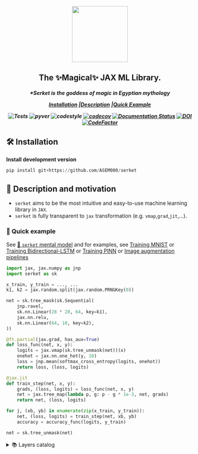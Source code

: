 <div align="center">
<img width="150px" src=https://github.com/ASEM000/serket/assets/48389287/1ea9efd6-d848-48dc-9342-4198a9d9a90c></div>

<h2 align="center">The ✨Magical✨ JAX ML Library.</h2>
<h5 align = "center"> *Serket is the goddess of magic in Egyptian mythology

[**Installation**](#Installation)
|[**Description**](#Description)
|[**Quick Example**](#QuickExample)

![Tests](https://github.com/ASEM000/serket/actions/workflows/tests.yml/badge.svg)
![pyver](https://img.shields.io/badge/python-3.8%203.9%203.10%203.11-blue)
![codestyle](https://img.shields.io/badge/codestyle-black-black)
[![codecov](https://codecov.io/gh/ASEM000/serket/branch/main/graph/badge.svg?token=C6NXOK9EVS)](https://codecov.io/gh/ASEM000/serket)
[![Documentation Status](https://readthedocs.org/projects/serket/badge/?version=latest)](https://serket.readthedocs.io/en/latest/?badge=latest)
[![DOI](https://zenodo.org/badge/526985786.svg)](https://zenodo.org/badge/latestdoi/526985786)
[![CodeFactor](https://www.codefactor.io/repository/github/asem000/serket/badge)](https://www.codefactor.io/repository/github/asem000/serket)

</h5>

## 🛠️ Installation<a id="Installation"></a>

**Install development version**

```python
pip install git+https://github.com/ASEM000/serket
```

## 📖 Description and motivation<a id="Description"></a>

- `serket` aims to be the most intuitive and easy-to-use machine learning library in `JAX`.
- `serket` is fully transparent to `jax` transformation (e.g. `vmap`,`grad`,`jit`,...).

### 🏃 Quick example<a id="QuickExample"></a>

See [🧠 `serket` mental model](https://serket.readthedocs.io/en/latest/notebooks/mental_model.html) and for examples, see [Training MNIST](https://serket.readthedocs.io/en/latest/notebooks/train_mnist.html)
or [Training Bidirectional-LSTM](https://serket.readthedocs.io/en/latest/notebooks/train_bilstm.html)
or [Training PINN](https://serket.readthedocs.io/en/latest/notebooks/train_pinn_burgers.html#) or [Image augmentation pipelines](https://serket.readthedocs.io/en/latest/notebooks/augmentations.html)

```python
import jax, jax.numpy as jnp
import serket as sk

x_train, y_train = ..., ...
k1, k2 = jax.random.split(jax.random.PRNGKey(0))

net = sk.tree_mask(sk.Sequential(
    jnp.ravel,
    sk.nn.Linear(28 * 28, 64, key=k1),
    jax.nn.relu,
    sk.nn.Linear(64, 10, key=k2),
))

@ft.partial(jax.grad, has_aux=True)
def loss_func(net, x, y):
    logits = jax.vmap(sk.tree_unmask(net))(x)
    onehot = jax.nn.one_hot(y, 10)
    loss = jnp.mean(softmax_cross_entropy(logits, onehot))
    return loss, (loss, logits)

@jax.jit
def train_step(net, x, y):
    grads, (loss, logits) = loss_func(net, x, y)
    net = jax.tree_map(lambda p, g: p - g * 1e-3, net, grads)
    return net, (loss, logits)

for j, (xb, yb) in enumerate(zip(x_train, y_train)):
    net, (loss, logits) = train_step(net, xb, yb)
    accuracy = accuracy_func(logits, y_train)

net = sk.tree_unmask(net)
```

<details> <summary> 📚 Layers catalog </summary>

#### 🔗 Common API

| Group      | Layers                           |
| ---------- | -------------------------------- |
| Containers | - `Sequential`, `Random{Choice}` |

#### 🧠 Neural network package: `serket.nn`

| Group             | Layers                                                                                                                                                                                                                                                                                                                    |
| ----------------- | ------------------------------------------------------------------------------------------------------------------------------------------------------------------------------------------------------------------------------------------------------------------------------------------------------------------------- |
| Attention         | - `MultiHeadAttention`                                                                                                                                                                                                                                                                                                    |
| Convolution       | - `{FFT,_}Conv{1D,2D,3D}` <br> - `{FFT,_}Conv{1D,2D,3D}Transpose` <br> - `Depthwise{FFT,_}Conv{1D,2D,3D}` <br> - `Separable{FFT,_}Conv{1D,2D,3D}` <br> - `Conv{1D,2D,3D}Local` <br> - `SpectralConv{1D,2D,3D}`                                                                                                            |
| Dropout           | - `Dropout`<br> - `Dropout{1D,2D,3D}` <br> - `RandomCutout{1D,2D,3D}`                                                                                                                                                                                                                                                     |
| Linear            | - `Linear`, `Multilinear`, `GeneralLinear`, `Identity`                                                                                                                                                                                                                                                                    |
| Densely connected | - `FNN` , <br> - `MLP` _compile time_ optimized                                                                                                                                                                                                                                                                           |
| Normalization     | - `{Layer,Instance,Group,Batch}Norm`                                                                                                                                                                                                                                                                                      |
| Pooling           | - `{Avg,Max,LP}Pool{1D,2D,3D}` <br> - `Global{Avg,Max}Pool{1D,2D,3D}` <br> - `Adaptive{Avg,Max}Pool{1D,2D,3D}`                                                                                                                                                                                                            |
| Reshaping         | - `Flatten`, `Unflatten`, <br> - `Resize{1D,2D,3D}` <br> - `Upsample{1D,2D,3D}` <br> - `Pad{1D,2D,3D}` <br> - `{Random,Center,_}Crop{1D,2D,3D}` <br> - `{Random,_}Zoom{1D,2D,3D}`                                                                                                                                         |
| Recurrent cells   | - `{SimpleRNN,LSTM,GRU,Dense}Cell` <br> - `{Conv,FFTConv}{LSTM,GRU}{1D,2D,3D}Cell`                                                                                                                                                                                                                                        |
| Activations       | - `Adaptive{LeakyReLU,ReLU,Sigmoid,Tanh}`,<br> - `CeLU`,`ELU`,`GELU`,`GLU`<br>- `Hard{SILU,Shrink,Sigmoid,Swish,Tanh}`, <br> - `Soft{Plus,Sign,Shrink}` <br> - `LeakyReLU`,`LogSigmoid`,`LogSoftmax`,`Mish`,`PReLU`,<br> - `ReLU`,`ReLU6`,`SeLU`,`Sigmoid` <br> - `Swish`,`Tanh`,`TanhShrink`, `ThresholdedReLU`, `Snake` |

#### 🖼️ Image package: `serket.image`

| Group     | Layers                                                                                                                                                                                       |
| --------- | -------------------------------------------------------------------------------------------------------------------------------------------------------------------------------------------- |
| Filter    | - `{FFT,_}{Avg,Box,Gaussian,Motion}Blur2D` <br> - `{JointBilateral,Bilateral,Median}Blur2D` <br> - `{FFT,_}{UnsharpMask}2D` <br> - `{FFT,_}{Sobel,Laplacian}2D`                                             |
| Augment   | - `Adjust{Sigmoid,Log}2D` <br> - `{Adjust,Random}{Brightness,Contrast,Hue,Saturation}2D`, <br> - `RandomJigSaw2D`,`PixelShuffle2D`, <br> - `Pixelate2D`, <br> - `Posterize2D`,`Solarize2D`   |
| Geometric | - `{Random,_}{Horizontal,Vertical}{Translate,Flip,Shear}2D` <br> - `{Random,_}{Rotate}2D` <br> - `RandomPerspective2D` <br> - `{Random,_}WaveTransform2D` <br> - `{FFT,_}ElasticTransform2D` |
| Color     | - `RGBToGrayscale2D` , `GrayscaleToRGB2D` <br> - `RGBToHSV2D`, `HSVToRGB2D`                                                                                                                  |

#### 🌈 Cluster package: `serket.cluster`

| Group      | Layers     |
| ---------- | ---------- |
| Clustering | - `KMeans` |

</details>
